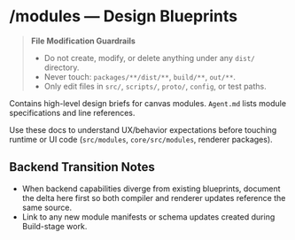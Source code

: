 # /modules — Design Blueprints
> **File Modification Guardrails**
> - Do not create, modify, or delete anything under any `dist/` directory.
> - Never touch: `packages/**/dist/**`, `build/**`, `out/**`.
> - Only edit files in `src/`, `scripts/`, `proto/`, `config`, or test paths.


Contains high-level design briefs for canvas modules. `Agent.md` lists module
specifications and line references.

Use these docs to understand UX/behavior expectations before touching runtime or
UI code (`src/modules`, `core/src/modules`, renderer packages).

## Backend Transition Notes

- When backend capabilities diverge from existing blueprints, document the delta here first so both compiler and renderer updates reference the same source.
- Link to any new module manifests or schema updates created during Build-stage work.
